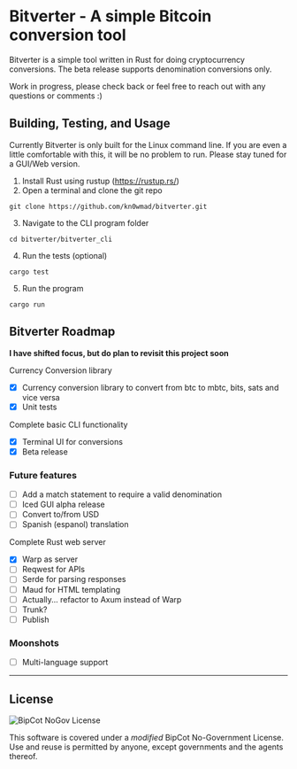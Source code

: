 # Bitverter - A simple Bitcoin conversion tool

Bitverter is a simple tool written in Rust for doing cryptocurrency conversions.  The beta release supports denomination conversions only.

Work in progress, please check back or feel free to reach out with any questions or comments :)

## Building, Testing, and Usage

Currently Bitverter is only built for the Linux command line.  If you are even a little comfortable with this, it will be no problem to run.  Please stay tuned for a GUI/Web version.

1.  Install Rust using rustup (https://rustup.rs/)
2.  Open a terminal and clone the git repo

`git clone https://github.com/kn0wmad/bitverter.git`

3.  Navigate to the CLI program folder

`cd bitverter/bitverter_cli`

4.  Run the tests (optional)

`cargo test`

5.  Run the program

`cargo run`

## Bitverter Roadmap

**I have shifted focus, but do plan to revisit this project soon**

Currency Conversion library
- [x]   Currency conversion library to convert from btc to mbtc, bits, sats and vice versa
- [x]   Unit tests

Complete basic CLI functionality
- [x]   Terminal UI for conversions
- [x]   Beta release

### Future features
- [ ]   Add a match statement to require a valid denomination
- [ ]   Iced GUI alpha release
- [ ]   Convert to/from USD
- [ ]   Spanish (espanol) translation

Complete Rust web server
- [x]   Warp as server
- [ ]   Reqwest for APIs
- [ ]   Serde for parsing responses
- [ ]   Maud for HTML templating
- [ ]   Actually... refactor to Axum instead of Warp
- [ ]   Trunk?
- [ ]   Publish

### Moonshots
- [ ]   Multi-language support

* * *

## License

![BipCot NoGov License](/images/bipcot144x144.png)

This software is covered under a *modified* BipCot No-Government License.  Use and reuse is permitted by anyone, except governments and the agents thereof.
